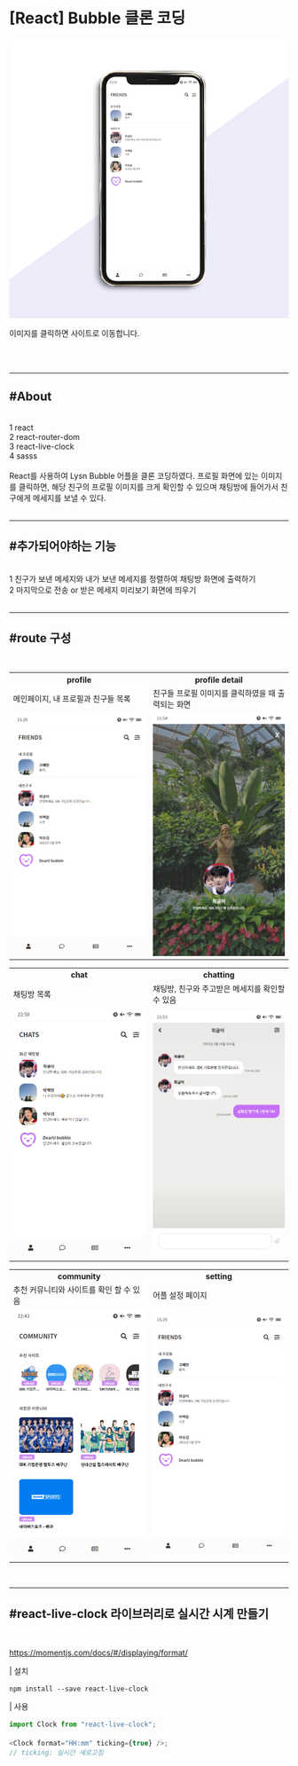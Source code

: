 # [React] Bubble 클론 코딩

[<img src="https://github.com/hyemin12/react-dashboard-app/blob/master/public/img/portfolio/gominTalk.png?raw=true" />](https://wizardly-hermann-7fecb3.netlify.app)

이미지를 클릭하면 사이트로 이동합니다.

<br>
<br>
<hr>

## #About

<br>
1 react   <br> 
2 react-router-dom  <br> 
3 react-live-clock  <br> 
4 sasss  <br> 
<br> 
React를 사용하여 Lysn Bubble 어플을 클론 코딩하였다. 프로필 화면에 있는 이미지를 클릭하면, 해당 친구의 프로필 이미지를 크게 확인할 수 있으며 채팅방에 들어가서 친구에게 메세지를 보낼 수 있다.
<br>
<br>
<hr>

## #추가되어야하는 기능

<br>
1 친구가 보낸 메세지와 내가 보낸 메세지를 정렬하여 채팅방 화면에 출력하기<br>
2 마지막으로 전송 or 받은 메세지 미리보기 화면에 띄우기

<br>
<br>
<hr>

## #route 구성

<br>

<table >
<tr style="text-align:center">
<th width="50%">profile</th>
<th width="50%">profile detail</th>
</tr>
<tr>
<td>메인페이지, 내 프로필과 친구들 목록</td>
<td>친구들 프로필 이미지를 클릭하였을 때 출력되는 화면</td></tr>
<tr><td><img src="./_markdown/profile.png" ></td><td><img src="./_markdown/profile_detail.png" ></td><tr>
</table>

<table>
<tr>
<th width="50%">chat</th>
<th width="50%">chatting</th>
</tr>
<tr>
<td>채팅방 목록</td>
<td>채팅방, 친구와 주고받은 메세지를 확인할 수 있음</td></tr>
<tr><td><img src="./_markdown/chat.png" ></td><td><img src="./_markdown/chatting.png" ></td><tr>
</table>

<table>
<tr>
<th width="50%">community</th>
<th width="50%">setting</th>
</tr>
<tr>
<td>추천 커뮤니티와 사이트를 확인 할 수 있음</td>
<td>어플 설정 페이지 </td></tr>
<tr><td><img src="./_markdown/community.png" ></td><td><img src="./_markdown/profile.png" ></td><tr>
</table>

<br>
<hr>

## #react-live-clock 라이브러리로 실시간 시계 만들기

<br>

https://momentjs.com/docs/#/displaying/format/

| 설치

```
npm install --save react-live-clock
```

| 사용

```js
import Clock from "react-live-clock";

<Clock format="HH:mm" ticking={true} />;
// ticking: 실시간 새로고침
```
